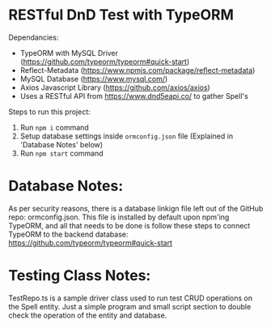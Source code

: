# RESTful DnD Test with TypeORM

Dependancies:

  - TypeORM with MySQL Driver (https://github.com/typeorm/typeorm#quick-start)
  - Reflect-Metadata (https://www.npmjs.com/package/reflect-metadata)
  - MySQL Database (https://www.mysql.com/)
  - Axios Javascript Library (https://github.com/axios/axios)
  - Uses a RESTful API from https://www.dnd5eapi.co/ to gather Spell's

Steps to run this project:

1. Run `npm i` command
2. Setup database settings inside `ormconfig.json` file (Explained in 'Database Notes' below)
3. Run `npm start` command

# Database Notes:

As per security reasons, there is a database linkign file left out of the GitHub repo: ormconfig.json. This file is installed by default upon npm'ing TypeORM, and all that needs to be done is follow these steps to connect TypeORM to the backend database: https://github.com/typeorm/typeorm#quick-start

# Testing Class Notes:

TestRepo.ts is a sample driver class used to run test CRUD operations on the Spell entity. Just a simple program and small script section to double check the operation of the entity and database.

